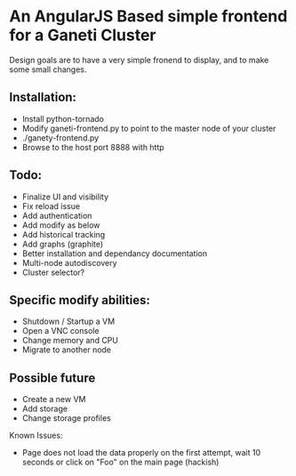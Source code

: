 An AngularJS Based simple frontend for a Ganeti Cluster
=======================================================

Design goals are to have a very simple fronend to display, and to make some small changes.

Installation:
-------------
* Install python-tornado
* Modify ganeti-frontend.py to point to the master node of your cluster
* ./ganety-frontend.py
* Browse to the host port 8888 with http

Todo:
-----
* Finalize UI and visibility
* Fix reload issue
* Add authentication
* Add modify as below
* Add historical tracking
* Add graphs (graphite)
* Better installation and dependancy documentation
* Multi-node autodiscovery
* Cluster selector?

Specific modify abilities:
--------------------------
* Shutdown / Startup a VM
* Open a VNC console
* Change memory and CPU
* Migrate to another node

Possible future
---------------
* Create a new VM
* Add storage
* Change storage profiles

Known Issues:
* Page does not load the data properly on the first attempt, wait 10 seconds or click on "Foo" on the main page (hackish)
